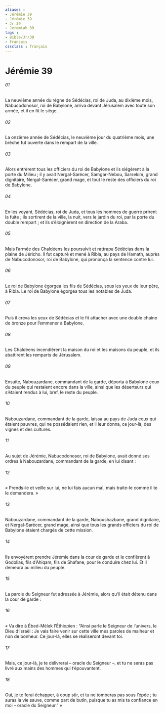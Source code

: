 ```yaml
---
aliases : 
- Jérémie 39
- Jérémie 39
- Jr 39
- Jeremiah 39
tags : 
- Bible/Jr/39
- français
cssclass : français
---
```


# Jérémie 39

###### 01
La neuvième année du règne de Sédécias, roi de Juda, au dixième mois, Nabucodonosor, roi de Babylone, arriva devant Jérusalem avec toute son armée, et il en fit le siège.
###### 02
La onzième année de Sédécias, le neuvième jour du quatrième mois, une brèche fut ouverte dans le rempart de la ville.
###### 03
Alors entrèrent tous les officiers du roi de Babylone et ils siégèrent à la porte du Milieu ; il y avait Nergal-Sarécer, Samgar-Nebou, Sarsekim, grand dignitaire, Nergal-Sarécer, grand mage, et tout le reste des officiers du roi de Babylone.
###### 04
En les voyant, Sédécias, roi de Juda, et tous les hommes de guerre prirent la fuite ; ils sortirent de la ville, la nuit, vers le jardin du roi, par la porte du double rempart ; et ils s’éloignèrent en direction de la Araba.
###### 05
Mais l’armée des Chaldéens les poursuivit et rattrapa Sédécias dans la plaine de Jéricho. Il fut capturé et mené à Ribla, au pays de Hamath, auprès de Nabucodonosor, roi de Babylone, qui prononça la sentence contre lui.
###### 06
Le roi de Babylone égorgea les fils de Sédécias, sous les yeux de leur père, à Ribla. Le roi de Babylone égorgea tous les notables de Juda.
###### 07
Puis il creva les yeux de Sédécias et le fit attacher avec une double chaîne de bronze pour l’emmener à Babylone.
###### 08
Les Chaldéens incendièrent la maison du roi et les maisons du peuple, et ils abattirent les remparts de Jérusalem.
###### 09
Ensuite, Nabouzardane, commandant de la garde, déporta à Babylone ceux du peuple qui restaient encore dans la ville, ainsi que les déserteurs qui s’étaient rendus à lui, bref, le reste du peuple.
###### 10
Nabouzardane, commandant de la garde, laissa au pays de Juda ceux qui étaient pauvres, qui ne possédaient rien, et il leur donna, ce jour-là, des vignes et des cultures.
###### 11
Au sujet de Jérémie, Nabucodonosor, roi de Babylone, avait donné ses ordres à Nabouzardane, commandant de la garde, en lui disant :
###### 12
« Prends-le et veille sur lui, ne lui fais aucun mal, mais traite-le comme il te le demandera. »
###### 13
Nabouzardane, commandant de la garde, Naboushazbane, grand dignitaire, et Nergal-Sarécer, grand mage, ainsi que tous les grands officiers du roi de Babylone étaient chargés de cette mission.
###### 14
Ils envoyèrent prendre Jérémie dans la cour de garde et le confièrent à Godolias, fils d’Ahiqam, fils de Shafane, pour le conduire chez lui. Et il demeura au milieu du peuple.
###### 15
La parole du Seigneur fut adressée à Jérémie, alors qu’il était détenu dans la cour de garde :
###### 16
« Va dire à Ébed-Mélek l’Éthiopien : “Ainsi parle le Seigneur de l’univers, le Dieu d’Israël : Je vais faire venir sur cette ville mes paroles de malheur et non de bonheur. Ce jour-là, elles se réaliseront devant toi.
###### 17
Mais, ce jour-là, je te délivrerai – oracle du Seigneur –, et tu ne seras pas livré aux mains des hommes qui t’épouvantent.
###### 18
Oui, je te ferai échapper, à coup sûr, et tu ne tomberas pas sous l’épée ; tu auras la vie sauve, comme part de butin, puisque tu as mis ta confiance en moi – oracle du Seigneur.” »
